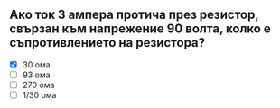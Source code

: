## Ако ток 3 ампера протича през резистор, свързан към напрежение 90 волта, колко е съпротивлението на резистора?

<!-- Верният отговор е отбелязан с [X] -->

- [X] 30 ома
- [ ] 93 ома
- [ ] 270 ома
- [ ] 1/30 ома
